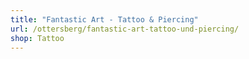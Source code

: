 ```yaml
---
title: "Fantastic Art - Tattoo & Piercing"
url: /ottersberg/fantastic-art-tattoo-und-piercing/
shop: Tattoo
---
```

